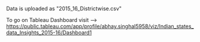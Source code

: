 Data is uploaded as "2015_16_Districtwise.csv"

To go on Tableau Dashboard visit --> https://public.tableau.com/app/profile/abhay.singhal5958/viz/Indian_states_data_Insights_2015-16/Dashboard1

